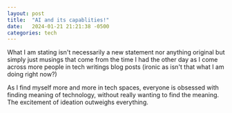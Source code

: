 ```yaml
---
layout: post
title:  "AI and its capablities!"
date:   2024-01-21 21:21:38 -0500
categories: tech
---
```

What I am stating isn't necessarily a new statement nor anything original but simply just musings that come from the time I had the other day as I come across more people in tech writings blog posts (ironic as isn't that what I am doing right now?)

As I find myself more and more in tech spaces, everyone is obsessed with finding meaning of technology, without really wanting to find the meaning. The excitement of ideation outweighs everything. 
